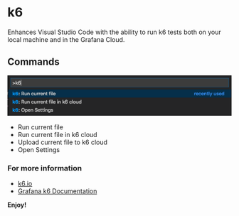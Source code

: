 # k6

Enhances Visual Studio Code with the ability to run k6 tests both on your local machine and in the Grafana Cloud.

## Commands

![VS Code k6 Commands](vscode-commands.png)

- Run current file
- Run current file in k6 cloud
- Upload current file to k6 cloud
- Open Settings

### For more information

- [k6.io](https://k6.io)
- [Grafana k6 Documentation](https://grafana.com/docs/k6)

**Enjoy!**
